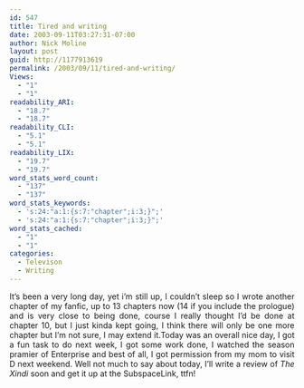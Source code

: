 ```yaml
---
id: 547
title: Tired and writing
date: 2003-09-11T03:27:31-07:00
author: Nick Moline
layout: post
guid: http://1177913619
permalink: /2003/09/11/tired-and-writing/
Views:
  - "1"
  - "1"
readability_ARI:
  - "18.7"
  - "18.7"
readability_CLI:
  - "5.1"
  - "5.1"
readability_LIX:
  - "19.7"
  - "19.7"
word_stats_word_count:
  - "137"
  - "137"
word_stats_keywords:
  - 's:24:"a:1:{s:7:"chapter";i:3;}";'
  - 's:24:"a:1:{s:7:"chapter";i:3;}";'
word_stats_cached:
  - "1"
  - "1"
categories:
  - Televison
  - Writing
---
```

<div align="justify">
  It&#8217;s been a very long day, yet i&#8217;m still up, I couldn&#8217;t sleep so I wrote another chapter of my fanfic, up to 13 chapters now (14 if you include the prologue) and is very close to being done, course I really thought I&#8217;d be done at chapter 10, but I just kinda kept going, I think there will only be one more chapter but I&#8217;m not sure, I may extend it.Today was an overall nice day, I got a fun task to do next week, I got some work done, I watched the season pramier of Enterprise and best of all, I got permission from my mom to visit D next weekend. Well not much to say about today, I&#8217;ll write a review of <em>The Xindi</em> soon and get it up at the SubspaceLink, ttfn!
</div>